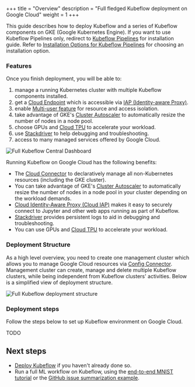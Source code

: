 +++
title = "Overview"
description = "Full fledged Kubeflow deployment on Google Cloud"
weight = 1
+++

This guide describes how to deploy Kubeflow and a series of Kubeflow components on GKE (Google Kubernetes Engine). 
If you want to use Kubeflow Pipelines only, redirect to [Kubeflow Pipelines](docs/components/pipelines/) for installation
guide. Refer to [Installation Options for Kubeflow Pipelines](docs/components/pipelines/installation/overview/)
for choosing an installation option.

### Features

Once you finish deployment, you will be able to:

1. manage a running Kubernetes cluster with multiple Kubeflow components installed.
1. get a [Cloud Endpoint](https://cloud.google.com/endpoints/docs) which is accessible via [IAP (Identity-aware Proxy)](https://cloud.google.com/iap).
1. enable [Multi-user feature](/docs/components/multi-tenancy/) for resource and access isolation.
1. take advantage of GKE's
  [Cluster Autoscaler](https://cloud.google.com/kubernetes-engine/docs/concepts/cluster-autoscaler) 
  to automatically resize the number of nodes in a node pool.
1. choose GPUs and [Cloud TPU](https://cloud.google.com/tpu/) to accelerate your workload.
1. use [Stackdriver](https://cloud.google.com/logging/docs/) to help debugging and troubleshooting.
1. access to many managed services offered by Google Cloud.

  <img src="/docs/images/gke/full-kubeflow-home.png" 
    alt="Full Kubeflow Central Dashboard"
    class="mt-3 mb-3 border border-info rounded">

Running Kubeflow on Google Cloud has the following benefits:

* The
  [Cloud Connector](https://cloud.google.com/config-connector/docs) to
  declaratively manage all non-Kubernetes resources (including the GKE
  cluster).
* You can take advantage of GKE's
  [Cluster Autoscaler](https://cloud.google.com/kubernetes-engine/docs/concepts/cluster-autoscaler) 
  to automatically resize the number of nodes in a node pool in your cluster depending on the workload demands.
* [Cloud Identity-Aware Proxy (Cloud IAP)](https://cloud.google.com/iap/)
  makes it easy to securely connect to Jupyter and other
  web apps running as part of Kubeflow.
* [Stackdriver](https://cloud.google.com/logging/docs/) provides
  persistent logs to aid in debugging and troubleshooting.
* You can use GPUs and [Cloud TPU](https://cloud.google.com/tpu/) to
  accelerate your workload.


### Deployment Structure

As a high level overview, you need to create one management cluster which allows you to manage Google Cloud resources via [Config Connector](https://cloud.google.com/config-connector/docs/overview). Management cluster can create, manage and delete multiple Kubeflow clusters, while being independent from Kubeflow clusters' activities. Below is a simplified view of deployment structure.

  <img src="/docs/images/gke/full-deployment-structure.png" 
    alt="Full Kubeflow deployment structure"
    class="mt-3 mb-3 border border-info rounded">



### Deployment steps

Follow the steps below to set up Kubeflow environment on Google Cloud.





TODO 

## Next steps

* [Deploy Kubeflow](/docs/gke/deploy/deploy-ui/) if you haven't already done so.
* Run a full ML workflow on Kubeflow, using the
  [end-to-end MNIST tutorial](/docs/gke/gcp-e2e/) or the
  [GitHub issue summarization
  example](https://github.com/kubeflow/examples/tree/master/github_issue_summarization).
